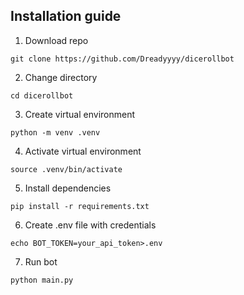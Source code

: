 ## **Installation guide**

1. Download repo
```shell
git clone https://github.com/Dreadyyyy/dicerollbot
```
2. Change directory
```shell
cd dicerollbot
```

3. Create virtual environment
```shell
python -m venv .venv
```

4. Activate virtual environment
```shell
source .venv/bin/activate
```

5. Install dependencies
```shell
pip install -r requirements.txt
```

6. Create .env file with credentials
```shell
echo BOT_TOKEN=your_api_token>.env
```

7. Run bot
```shell
python main.py
```

